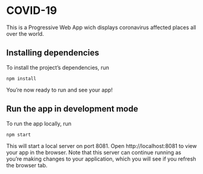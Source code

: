 # COVID-19

This is a Progressive Web App wich displays coronavirus affected places all over the world.

## Installing dependencies

To install the project’s dependencies, run

`npm install`

You’re now ready to run and see your app!

## Run the app in development mode

To run the app locally, run

`npm start`

This will start a local server on port 8081. Open http://localhost:8081 to view your app in the browser. Note that this server can continue running as you’re making changes to your application, which you will see if you refresh the browser tab.
